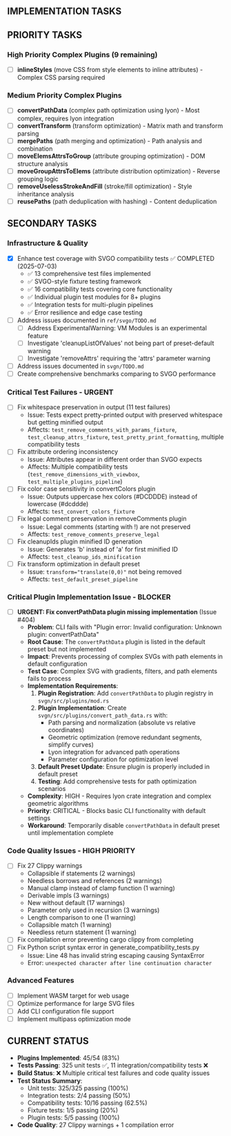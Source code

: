
## IMPLEMENTATION TASKS

## PRIORITY TASKS

### High Priority Complex Plugins (9 remaining)
- [ ] **inlineStyles** (move CSS from style elements to inline attributes) - Complex CSS parsing required

### Medium Priority Complex Plugins  
- [ ] **convertPathData** (complex path optimization using lyon) - Most complex, requires lyon integration
- [ ] **convertTransform** (transform optimization) - Matrix math and transform parsing
- [ ] **mergePaths** (path merging and optimization) - Path analysis and combination
- [ ] **moveElemsAttrsToGroup** (attribute grouping optimization) - DOM structure analysis
- [ ] **moveGroupAttrsToElems** (attribute distribution optimization) - Reverse grouping logic
- [ ] **removeUselessStrokeAndFill** (stroke/fill optimization) - Style inheritance analysis
- [ ] **reusePaths** (path deduplication with hashing) - Content deduplication

## SECONDARY TASKS

### Infrastructure & Quality
- [x] Enhance test coverage with SVGO compatibility tests ✅ COMPLETED (2025-07-03)
  - ✅ 13 comprehensive test files implemented
  - ✅ SVGO-style fixture testing framework
  - ✅ 16 compatibility tests covering core functionality
  - ✅ Individual plugin test modules for 8+ plugins  
  - ✅ Integration tests for multi-plugin pipelines
  - ✅ Error resilience and edge case testing
- [ ] Address issues documented in `ref/svgo/TODO.md`
  - [ ] Address ExperimentalWarning: VM Modules is an experimental feature
  - [ ] Investigate 'cleanupListOfValues' not being part of preset-default warning
  - [ ] Investigate 'removeAttrs' requiring the 'attrs' parameter warning
- [ ] Address issues documented in `svgn/TODO.md`
- [ ] Create comprehensive benchmarks comparing to SVGO performance

### Critical Test Failures - URGENT
- [ ] Fix whitespace preservation in output (11 test failures)
  - Issue: Tests expect pretty-printed output with preserved whitespace but getting minified output
  - Affects: `test_remove_comments_with_params_fixture`, `test_cleanup_attrs_fixture`, `test_pretty_print_formatting`, multiple compatibility tests
- [ ] Fix attribute ordering inconsistency 
  - Issue: Attributes appear in different order than SVGO expects
  - Affects: Multiple compatibility tests (`test_remove_dimensions_with_viewbox`, `test_multiple_plugins_pipeline`)
- [ ] Fix color case sensitivity in convertColors plugin
  - Issue: Outputs uppercase hex colors (#DCDDDE) instead of lowercase (#dcddde)
  - Affects: `test_convert_colors_fixture`
- [ ] Fix legal comment preservation in removeComments plugin
  - Issue: Legal comments (starting with !) are not preserved
  - Affects: `test_remove_comments_preserve_legal`
- [ ] Fix cleanupIds plugin minified ID generation
  - Issue: Generates 'b' instead of 'a' for first minified ID
  - Affects: `test_cleanup_ids_minification`
- [ ] Fix transform optimization in default preset
  - Issue: `transform="translate(0,0)"` not being removed
  - Affects: `test_default_preset_pipeline`

### Critical Plugin Implementation Issue - BLOCKER
- [ ] **URGENT: Fix convertPathData plugin missing implementation** (Issue #404)
  - **Problem**: CLI fails with "Plugin error: Invalid configuration: Unknown plugin: convertPathData"
  - **Root Cause**: The `convertPathData` plugin is listed in the default preset but not implemented
  - **Impact**: Prevents processing of complex SVGs with path elements in default configuration
  - **Test Case**: Complex SVG with gradients, filters, and path elements fails to process
  - **Implementation Requirements**:
    1. **Plugin Registration**: Add `convertPathData` to plugin registry in `svgn/src/plugins/mod.rs`
    2. **Plugin Implementation**: Create `svgn/src/plugins/convert_path_data.rs` with:
       - Path parsing and normalization (absolute vs relative coordinates)
       - Geometric optimization (remove redundant segments, simplify curves)
       - Lyon integration for advanced path operations
       - Parameter configuration for optimization level
    3. **Default Preset Update**: Ensure plugin is properly included in default preset
    4. **Testing**: Add comprehensive tests for path optimization scenarios
  - **Complexity**: HIGH - Requires lyon crate integration and complex geometric algorithms
  - **Priority**: CRITICAL - Blocks basic CLI functionality with default settings
  - **Workaround**: Temporarily disable `convertPathData` in default preset until implementation complete

### Code Quality Issues - HIGH PRIORITY
- [ ] Fix 27 Clippy warnings
  - Collapsible if statements (2 warnings)
  - Needless borrows and references (2 warnings)
  - Manual clamp instead of clamp function (1 warning)
  - Derivable impls (3 warnings)
  - New without default (17 warnings)
  - Parameter only used in recursion (3 warnings)
  - Length comparison to one (1 warning)
  - Collapsible match (1 warning)
  - Needless return statement (1 warning)
- [ ] Fix compilation error preventing cargo clippy from completing
- [ ] Fix Python script syntax error in generate_compatibility_tests.py
  - Issue: Line 48 has invalid string escaping causing SyntaxError
  - Error: `unexpected character after line continuation character`

### Advanced Features
- [ ] Implement WASM target for web usage
- [ ] Optimize performance for large SVG files  
- [ ] Add CLI configuration file support
- [ ] Implement multipass optimization mode

## CURRENT STATUS
- **Plugins Implemented**: 45/54 (83%)
- **Tests Passing**: 325 unit tests ✅, 11 integration/compatibility tests ❌
- **Build Status**: ❌ Multiple critical test failures and code quality issues
- **Test Status Summary**:
  - Unit tests: 325/325 passing (100%)
  - Integration tests: 2/4 passing (50%)
  - Compatibility tests: 10/16 passing (62.5%)
  - Fixture tests: 1/5 passing (20%)
  - Plugin tests: 5/5 passing (100%)
- **Code Quality**: 27 Clippy warnings + 1 compilation error